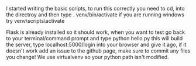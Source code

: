 I started writing the basic scripts, to run this correctly you need to cd, into the directroy and then type . venv/bin/activate if you are running windows try venv\scripts\activate

Flask is already installed so it should work, when you want to test go back to your terminal/command prompt and type python hello.py this will build the server, type localhost:5000/login into your browser and give it ago, if it doesn't work add an issue to the github page, make sure to commit any files you change! We use virtualvenv so your python path isn't modified.
